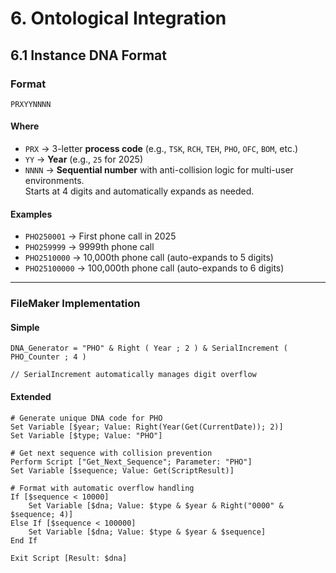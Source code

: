 # 6. Ontological Integration

## 6.1 Instance DNA Format

### Format
`PRXYYNNNN`

#### Where
- `PRX` → 3-letter **process code** (e.g., `TSK`, `RCH`, `TEH`, `PHO`, `OFC`, `BOM`, etc.)
- `YY` → **Year** (e.g., `25` for 2025)
- `NNNN` → **Sequential number** with anti-collision logic for multi-user environments.  
  Starts at 4 digits and automatically expands as needed.

#### Examples
- `PHO250001` → First phone call in 2025  
- `PHO259999` → 9999th phone call  
- `PHO2510000` → 10,000th phone call (auto-expands to 5 digits)  
- `PHO25100000` → 100,000th phone call (auto-expands to 6 digits)

---

### FileMaker Implementation

#### Simple
```filemaker
DNA_Generator = "PHO" & Right ( Year ; 2 ) & SerialIncrement ( PHO_Counter ; 4 )

// SerialIncrement automatically manages digit overflow
```

#### Extended
```filemaker
# Generate unique DNA code for PHO
Set Variable [$year; Value: Right(Year(Get(CurrentDate)); 2)]
Set Variable [$type; Value: "PHO"]

# Get next sequence with collision prevention
Perform Script ["Get_Next_Sequence"; Parameter: "PHO"]
Set Variable [$sequence; Value: Get(ScriptResult)]

# Format with automatic overflow handling
If [$sequence < 10000]
    Set Variable [$dna; Value: $type & $year & Right("0000" & $sequence; 4)]
Else If [$sequence < 100000]
    Set Variable [$dna; Value: $type & $year & $sequence]
End If

Exit Script [Result: $dna]
